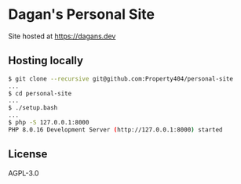 # Dagan's Personal Site

Site hosted at <https://dagans.dev>

## Hosting locally

```bash
$ git clone --recursive git@github.com:Property404/personal-site
...
$ cd personal-site
...
$ ./setup.bash
...
$ php -S 127.0.0.1:8000
PHP 8.0.16 Development Server (http://127.0.0.1:8000) started
```

## License

AGPL-3.0
